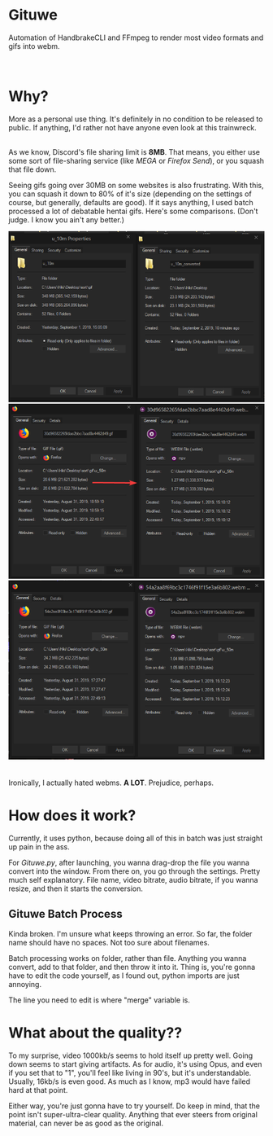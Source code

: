# Gituwe
Automation of HandbrakeCLI and FFmpeg to render most video formats and gifs into webm.
<br>
<br>
<br>

# Why?
More as a personal use thing. It's definitely in no condition to be released to public. If anything, I'd rather not have anyone even look at this trainwreck.
<br>
<br>

As we know, Discord's file sharing limit is **8MB**. That means, you either use some sort of file-sharing service (like *MEGA* or *Firefox Send*), or you squash that file down. 

Seeing gifs going over 30MB on some websites is also frustrating. With this, you can squash it down to 80% of it's size (depending on the settings of course, but generally, defaults are good). If it says anything, I used batch processed a lot of debatable hentai gifs. Here's some comparisons.
(Don't judge. I know you ain't any better.)

![](/preview/Gituwe_1.png)
![](/preview/Gituwe_2.png)
![](/preview/Gituwe_3.png)
<br>
<br>
<br>
Ironically, I actually hated webms. **A LOT**. Prejudice, perhaps.

# How does it work?

Currently, it uses python, because doing all of this in batch was just straight up pain in the ass.

For *Gituwe.py*, after launching, you wanna drag-drop the file you wanna convert into the window. From there on, you go through the settings. Pretty much self explanatory. File name, video bitrate, audio bitrate, if you wanna resize, and then it starts the conversion.

## Gituwe Batch Process

Kinda broken. I'm unsure what keeps throwing an error. So far, the folder name should have no spaces. Not too sure about filenames.

Batch processing works on folder, rather than file. Anything you wanna convert, add to that folder, and then throw it into it. Thing is, you're gonna have to edit the code yourself, as I found out, python imports are just annoying.

The line you need to edit is where "merge" variable is.

# What about the quality??
To my surprise, video 1000kb/s seems to hold itself up pretty well. Going down seems to start giving artifacts. As for audio, it's using Opus, and even if you set that to "1", you'll feel like living in 90's, but it's understandable. Usually, 16kb/s is even good. As much as I know, mp3 would have failed hard at that point.

Either way, you're just gonna have to try yourself. Do keep in mind, that the point isn't super-ultra-clear quality. Anything that ever steers from original material, can never be as good as the original.
